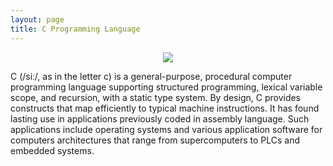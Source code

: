 ```yaml
---
layout: page
title: C Programming Language
---
```

<center>
   <img src="http://r.photo.store.qq.com/psc?/V12WOFE639eAn5/pmcguXlAuyOUC.UoL4WIYryfzwBiS6KTrSXrTrf2.LlOVEFpXfZ3b*Pa6oYtMY5ctkhHKGj7Ws8Davu.3ikniRsriRxTdbAsvpaKEmKapxc!/r" style="zoom:100%"> 
</center>
   
C (/siː/, as in the letter c) is a general-purpose, procedural computer programming language supporting structured programming, lexical variable scope, and recursion, with a static type system. By design, C provides constructs that map efficiently to typical machine instructions. It has found lasting use in applications previously coded in assembly language. Such applications include operating systems and various application software for computers architectures that range from supercomputers to PLCs and embedded systems.
